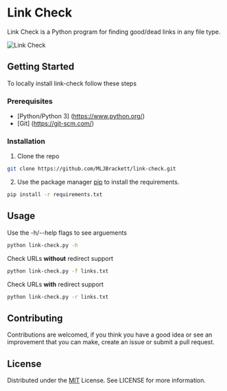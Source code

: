 # Link Check

Link Check is a Python program for finding good/dead links in any file type.

![Link Check](https://i.imgur.com/NQogvnF.gif)

## Getting Started

To locally install link-check follow these steps

### Prerequisites
* [Python/Python 3] (https://www.python.org/)
* [Git] (https://git-scm.com/)

### Installation

1. Clone the repo
```bash
git clone https://github.com/MLJBrackett/link-check.git
```
2. Use the package manager [pip](https://pip.pypa.io/en/stable/) to install the requirements.
```bash
pip install -r requirements.txt
```

## Usage

Use the -h/--help flags to see arguements
```bash
python link-check.py -h
```
Check URLs **without** redirect support
```bash
python link-check.py -f links.txt
```
Check URLs **with** redirect support

```bash
python link-check.py -r links.txt
```
## Contributing
Contributions are welcomed, if you think you have a good idea or see an improvement that you can make, create an issue or submit a pull request.

## License
Distributed under the [MIT](https://choosealicense.com/licenses/mit/) License. See LICENSE for more information.
